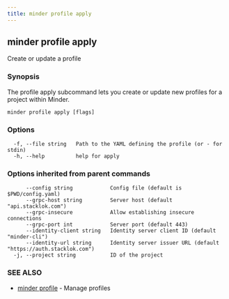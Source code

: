 ```yaml
---
title: minder profile apply
---
```

## minder profile apply

Create or update a profile

### Synopsis

The profile apply subcommand lets you create or update new profiles for a project within Minder.

```
minder profile apply [flags]
```

### Options

```
  -f, --file string   Path to the YAML defining the profile (or - for stdin)
  -h, --help          help for apply
```

### Options inherited from parent commands

```
      --config string            Config file (default is $PWD/config.yaml)
      --grpc-host string         Server host (default "api.stacklok.com")
      --grpc-insecure            Allow establishing insecure connections
      --grpc-port int            Server port (default 443)
      --identity-client string   Identity server client ID (default "minder-cli")
      --identity-url string      Identity server issuer URL (default "https://auth.stacklok.com")
  -j, --project string           ID of the project
```

### SEE ALSO

* [minder profile](minder_profile.md)	 - Manage profiles

